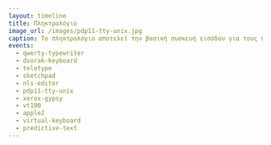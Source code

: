 ```yaml
---
layout: timeline 
title: Πληκτρολόγιο 
image_url: /images/pdp11-tty-unix.jpg
caption: Το πληκτρολόγιο αποτελεί την βασική συσκευή εισόδου για τους πρώτους διαδραστικούς υπολογιστές καθώς ήταν μια από τις πιο διαθέσιμες και αξιόπιστες συσκευές από τις διαχρονικές εφαρμογές του παραδοσιακού αναλογικού τηλέγραφου. 
events:
  - qwerty-typewriter
  - dvorak-keyboard
  - teletype
  - sketchpad
  - nls-editor 
  - pdp11-tty-unix
  - xerox-gypsy
  - vt100
  - apple2
  - virtual-keyboard
  - predictive-text
---
```



